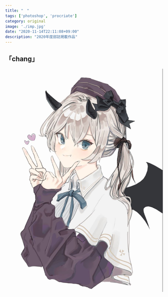 ```yaml
---
title: "　"
tags: ['photoshop', 'procriate']
category: original
image: './imp.jpg'
date: "2020-11-14T22:11:08+09:00"
description: "2020年度部誌掲載作品"
---
```



「chang」
--------------------------



![devil](./imp.jpg)